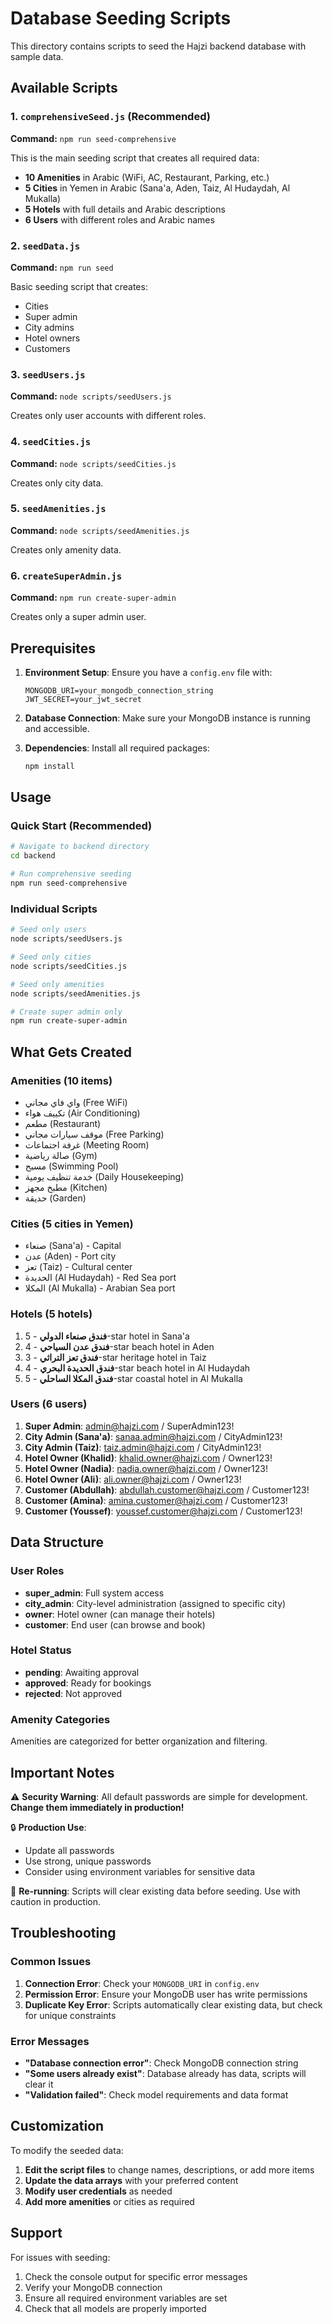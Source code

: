 # Database Seeding Scripts

This directory contains scripts to seed the Hajzi backend database with sample data.

## Available Scripts

### 1. `comprehensiveSeed.js` (Recommended)
**Command:** `npm run seed-comprehensive`

This is the main seeding script that creates all required data:
- **10 Amenities** in Arabic (WiFi, AC, Restaurant, Parking, etc.)
- **5 Cities** in Yemen in Arabic (Sana'a, Aden, Taiz, Al Hudaydah, Al Mukalla)
- **5 Hotels** with full details and Arabic descriptions
- **6 Users** with different roles and Arabic names

### 2. `seedData.js`
**Command:** `npm run seed`

Basic seeding script that creates:
- Cities
- Super admin
- City admins
- Hotel owners
- Customers

### 3. `seedUsers.js`
**Command:** `node scripts/seedUsers.js`

Creates only user accounts with different roles.

### 4. `seedCities.js`
**Command:** `node scripts/seedCities.js`

Creates only city data.

### 5. `seedAmenities.js`
**Command:** `node scripts/seedAmenities.js`

Creates only amenity data.

### 6. `createSuperAdmin.js`
**Command:** `npm run create-super-admin`

Creates only a super admin user.

## Prerequisites

1. **Environment Setup**: Ensure you have a `config.env` file with:
   ```
   MONGODB_URI=your_mongodb_connection_string
   JWT_SECRET=your_jwt_secret
   ```

2. **Database Connection**: Make sure your MongoDB instance is running and accessible.

3. **Dependencies**: Install all required packages:
   ```bash
   npm install
   ```

## Usage

### Quick Start (Recommended)
```bash
# Navigate to backend directory
cd backend

# Run comprehensive seeding
npm run seed-comprehensive
```

### Individual Scripts
```bash
# Seed only users
node scripts/seedUsers.js

# Seed only cities
node scripts/seedCities.js

# Seed only amenities
node scripts/seedAmenities.js

# Create super admin only
npm run create-super-admin
```

## What Gets Created

### Amenities (10 items)
- واي فاي مجاني (Free WiFi)
- تكييف هواء (Air Conditioning)
- مطعم (Restaurant)
- موقف سيارات مجاني (Free Parking)
- غرفة اجتماعات (Meeting Room)
- صالة رياضية (Gym)
- مسبح (Swimming Pool)
- خدمة تنظيف يومية (Daily Housekeeping)
- مطبخ مجهز (Kitchen)
- حديقة (Garden)

### Cities (5 cities in Yemen)
- صنعاء (Sana'a) - Capital
- عدن (Aden) - Port city
- تعز (Taiz) - Cultural center
- الحديدة (Al Hudaydah) - Red Sea port
- المكلا (Al Mukalla) - Arabian Sea port

### Hotels (5 hotels)
1. **فندق صنعاء الدولي** - 5-star hotel in Sana'a
2. **فندق عدن السياحي** - 4-star beach hotel in Aden
3. **فندق تعز التراثي** - 3-star heritage hotel in Taiz
4. **فندق الحديدة البحري** - 4-star beach hotel in Al Hudaydah
5. **فندق المكلا الساحلي** - 5-star coastal hotel in Al Mukalla

### Users (6 users)
1. **Super Admin**: admin@hajzi.com / SuperAdmin123!
2. **City Admin (Sana'a)**: sanaa.admin@hajzi.com / CityAdmin123!
3. **City Admin (Taiz)**: taiz.admin@hajzi.com / CityAdmin123!
4. **Hotel Owner (Khalid)**: khalid.owner@hajzi.com / Owner123!
5. **Hotel Owner (Nadia)**: nadia.owner@hajzi.com / Owner123!
6. **Hotel Owner (Ali)**: ali.owner@hajzi.com / Owner123!
7. **Customer (Abdullah)**: abdullah.customer@hajzi.com / Customer123!
8. **Customer (Amina)**: amina.customer@hajzi.com / Customer123!
9. **Customer (Youssef)**: youssef.customer@hajzi.com / Customer123!

## Data Structure

### User Roles
- **super_admin**: Full system access
- **city_admin**: City-level administration (assigned to specific city)
- **owner**: Hotel owner (can manage their hotels)
- **customer**: End user (can browse and book)

### Hotel Status
- **pending**: Awaiting approval
- **approved**: Ready for bookings
- **rejected**: Not approved

### Amenity Categories
Amenities are categorized for better organization and filtering.

## Important Notes

⚠️ **Security Warning**: All default passwords are simple for development. **Change them immediately in production!**

🔒 **Production Use**: 
- Update all passwords
- Use strong, unique passwords
- Consider using environment variables for sensitive data

🔄 **Re-running**: Scripts will clear existing data before seeding. Use with caution in production.

## Troubleshooting

### Common Issues

1. **Connection Error**: Check your `MONGODB_URI` in `config.env`
2. **Permission Error**: Ensure your MongoDB user has write permissions
3. **Duplicate Key Error**: Scripts automatically clear existing data, but check for unique constraints

### Error Messages

- **"Database connection error"**: Check MongoDB connection string
- **"Some users already exist"**: Database already has data, scripts will clear it
- **"Validation failed"**: Check model requirements and data format

## Customization

To modify the seeded data:

1. **Edit the script files** to change names, descriptions, or add more items
2. **Update the data arrays** with your preferred content
3. **Modify user credentials** as needed
4. **Add more amenities** or cities as required

## Support

For issues with seeding:
1. Check the console output for specific error messages
2. Verify your MongoDB connection
3. Ensure all required environment variables are set
4. Check that all models are properly imported
